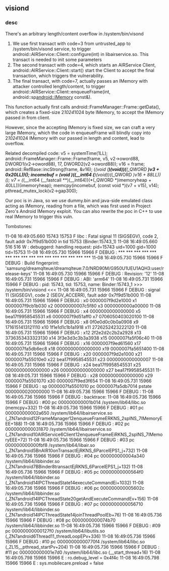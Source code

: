 ## visiond

### desc

There's an arbitrary length/content overflow in /system/bin/visond 


1. We use first transact with code=3 from untrusted_app to /system/bin/visond service, to trigger android::AIRService::Client::configure(int)
in libairservice.so. This transact is needed to init some parameters
2. The second transact with code=4, which starts an AIRService Client, android::AIRService::Client::start()
start the Client to accept the final transaction, which triggers the vulnerability.
3. The final transact, with code=7, actually passes an IMemory with attacker controlled length/content, 
to trigger android::AIRService::Client::enqueueFrame(int, android::sp<android::IMemory> const&).

This function actually first calls android::FrameManager::Frame::getData(), which creates a fixed-size
2*1024*1024 byte IMemory, to accept the IMemory passed in from client.

However, since the accepting IMemory is fixed size, we can craft a very large IMemory, which the code in enqueueFrame
will blindly copy into 2*1024*1024 IMemory with our passed in length and content, lead to overflow.


Related decompiled code:
  v5 = systemTime(1LL);
  android::FrameManager::Frame::Frame(frame, v5, v2->oword88, DWORD1(v2->oword88), 17, DWORD2(v2->oword88));
  v16 = frame;
  android::RefBase::incStrong(frame, &v16);
  (*(void (**)(void))(**(_QWORD **)v3 + 0x20LL))();
  incomebuf = (void *)(*(__int64 (**)(void))(*(_QWORD *)v16 + 88LL))();
  v7 = (*(__int64 (__fastcall **)(__int64))(*(_QWORD *)imemoryheap + 40LL))(imemoryheap);
  memcpy(incomebuf, (const void *)(v7 + v15), v14);
  pthread_mutex_lock(v2->gap300);


Our poc is in Java, so we use dummy.bin and java-side emulated class acting as IMemory, reading from a file,
 which was first used in Project Zero's Android IMemory exploit. You can also rewrite the poc in C++ to use real IMemory to
trigger this vuln.

Tombstones:

11-08 16:49:05.660 15743 15753 F libc    : Fatal signal 11 (SIGSEGV), code 2, fault addr 0x7f9d51b000 in tid 15753 (Binder:15743_1)
11-08 16:49:05.660   516   516 W         : debuggerd: handling request: pid=15743 uid=1000 gid=1000 tid=15753
11-08 16:49:05.730 15966 15966 F DEBUG   : *** *** *** *** *** *** *** *** *** *** *** *** *** *** *** ***
11-08 16:49:05.730 15966 15966 F DEBUG   : Build fingerprint: 'samsung/dreamqlteue/dreamqlteue:7.0/NRD90M/G950U1UEU1AQH3:user/release-keys'
11-08 16:49:05.730 15966 15966 F DEBUG   : Revision: '12'
11-08 16:49:05.731 15966 15966 F DEBUG   : ABI: 'arm64'
11-08 16:49:05.731 15966 15966 F DEBUG   : pid: 15743, tid: 15753, name: Binder:15743_1  >>> /system/bin/visiond <<<
11-08 16:49:05.731 15966 15966 F DEBUG   : signal 11 (SIGSEGV), code 2 (SEGV_ACCERR), fault addr 0x7f9d51b000
11-08 16:49:05.731 15966 15966 F DEBUG   :     x0   0000007f9d2e1000  x1   0000007f9cb1b030  x2   00000000007c5f80  x3   0000000000a00000
11-08 16:49:05.731 15966 15966 F DEBUG   :     x4   0000000000000000  x5   bea17f9958545531  x6   0000007f9d51aff0  x7   0706050403020100
11-08 16:49:05.731 15966 15966 F DEBUG   :     x8   0f0e0d0c0b0a0908  x9   1716151413121110  x10  1f1e1d1c1b1a1918  x11  2726252423222120
11-08 16:49:05.731 15966 15966 F DEBUG   :     x12  2f2e2d2c2b2a2928  x13  3736353433323130  x14  3f3e3d3c3b3a3938  x15  0000007fa5f06c40
11-08 16:49:05.731 15966 15966 F DEBUG   :     x16  0000007f9ed61560  x17  0000007fa5db6ec8  x18  0000000000000000  x19  0000007fa5651400
11-08 16:49:05.731 15966 15966 F DEBUG   :     x20  0000007f9d2e1000  x21  0000007fa55010e0  x22  bea17f9958545531  x23  0000000000000007
11-08 16:49:05.731 15966 15966 F DEBUG   :     x24  bea17f9958545531  x25  0000000000000000  x26  0000000000000000  x27  bea17f9958545531
11-08 16:49:05.731 15966 15966 F DEBUG   :     x28  0000000000000000  x29  0000007fa5501070  x30  0000007f9ed3f654
11-08 16:49:05.731 15966 15966 F DEBUG   :     sp   0000007fa5501010  pc   0000007fa5db7014  pstate 0000000020000000
11-08 16:49:05.736 15966 15966 F DEBUG   :
11-08 16:49:05.736 15966 15966 F DEBUG   : backtrace:
11-08 16:49:05.736 15966 15966 F DEBUG   :     #00 pc 000000000001b014  /system/lib64/libc.so (memcpy+332)
11-08 16:49:05.736 15966 15966 F DEBUG   :     #01 pc 000000000002a650  /system/lib64/libairservice.so (_ZN7android12FrameManager12enqueueFrameERKNS_2spINS_7IMemoryEEE+188)
11-08 16:49:05.736 15966 15966 F DEBUG   :     #02 pc 0000000000031870  /system/lib64/libairservice.so (_ZN7android10AIRService6Client12enqueueFrameEiRKNS_2spINS_7IMemoryEEE+72)
11-08 16:49:05.736 15966 15966 F DEBUG   :     #03 pc 000000000000fbf8  /system/lib64/libair.so (_ZN7android5BnAIR10onTransactEjRKNS_6ParcelEPS1_j+732)
11-08 16:49:05.736 15966 15966 F DEBUG   :     #04 pc 000000000004a340  /system/lib64/libbinder.so (_ZN7android7BBinder8transactEjRKNS_6ParcelEPS1_j+132)
11-08 16:49:05.736 15966 15966 F DEBUG   :     #05 pc 00000000000564f0  /system/lib64/libbinder.so (_ZN7android14IPCThreadState14executeCommandEi+1032)
11-08 16:49:05.736 15966 15966 F DEBUG   :     #06 pc 000000000005602c  /system/lib64/libbinder.so (_ZN7android14IPCThreadState20getAndExecuteCommandEv+156)
11-08 16:49:05.736 15966 15966 F DEBUG   :     #07 pc 0000000000056710  /system/lib64/libbinder.so (_ZN7android14IPCThreadState14joinThreadPoolEb+76)
11-08 16:49:05.736 15966 15966 F DEBUG   :     #08 pc 0000000000074b70  /system/lib64/libbinder.so
11-08 16:49:05.736 15966 15966 F DEBUG   :     #09 pc 00000000000127f0  /system/lib64/libutils.so (_ZN7android6Thread11_threadLoopEPv+336)
11-08 16:49:05.736 15966 15966 F DEBUG   :     #10 pc 00000000000770f4  /system/lib64/libc.so (_ZL15__pthread_startPv+204)
11-08 16:49:05.736 15966 15966 F DEBUG   :     #11 pc 000000000001e7d0  /system/lib64/libc.so (__start_thread+16)
11-08 16:49:05.798 15966 15966 E         : ro.debug_level = 0x4f4c
11-08 16:49:05.798 15966 15966 E         : sys.mobilecare.preload = false